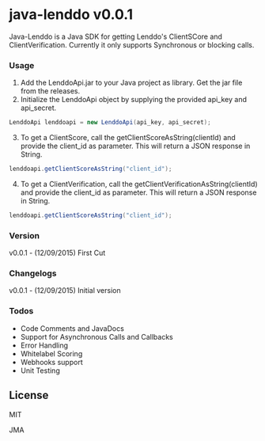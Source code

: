 # java-lenddo v0.0.1

Java-Lenddo is a Java SDK for getting Lenddo's ClientSCore and ClientVerification. Currently it only supports Synchronous or blocking calls.

### Usage
1) Add the LenddoApi.jar to your Java project as library. Get the jar file from the releases. <link here>
2) Initialize the LenddoApi object by supplying the provided api_key and api_secret.
```Java
LenddoApi lenddoapi = new LenddoApi(api_key, api_secret);
```
3) To get a ClientScore, call the getClientScoreAsString(clientId) and provide the client_id as parameter. This will return a JSON response in String.
```Java
lenddoapi.getClientScoreAsString("client_id");
```
4) To get a ClientVerification, call the getClientVerificationAsString(clientId) and provide the client_id as parameter. This will return a JSON response in String.
```Java
lenddoapi.getClientScoreAsString("client_id");
```

### Version
v0.0.1  - (12/09/2015) First Cut

### Changelogs
v0.0.1  - (12/09/2015) Initial version

### Todos

- Code Comments and JavaDocs
- Support for Asynchronous Calls and Callbacks
- Error Handling
- Whitelabel Scoring
- Webhooks support
- Unit Testing

License
----

MIT




JMA